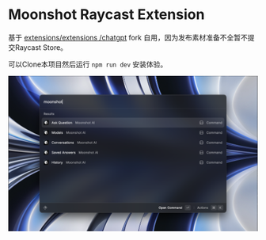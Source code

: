 # Moonshot Raycast Extension

基于 [extensions/extensions
/chatgpt](https://github.com/raycast/extensions/tree/66d2e53bcef4090efd31e0cb006c57728f14ef68/extensions/chatgpt/) fork 自用，因为发布素材准备不全暂不提交Raycast Store。

可以Clone本项目然后运行 `npm run dev` 安装体验。

![SnapShot](metadata/1.png)
